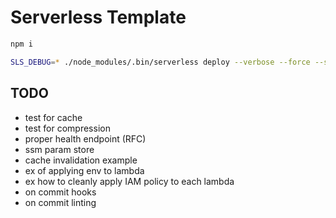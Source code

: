 # Serverless Template



```bash
npm i

SLS_DEBUG=* ./node_modules/.bin/serverless deploy --verbose --force --stage="api" --aws-profile=default

```

## TODO
- test for cache
- test for compression
- proper health endpoint (RFC)
- ssm param store
- cache invalidation example
- ex of applying env to lambda
- ex how to cleanly apply IAM policy to each lambda
- on commit hooks
- on commit linting